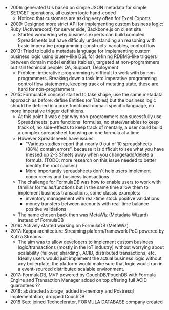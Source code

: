  - 2006: generated UIs based on simple JSON metadata for simple SET/GET operations, all custom logic hand-coded
    - Noticed that customers are asking very often for Excel Exports
  - 2009: Designed more strict API for implementing custom business logic: Ruby (Activerecord) for server side, Backbone.js on client site
    - Started wondering why business experts can build complex Spreadsheets but have difficuly understanding an reasoning with basic imperative programming constructs: variables, control flow
  - 2013: Tried to build a metadata language for implementing custom business logic using jquery-like DSL for defining RDBMS-like triggers between domain model entities (tables), targeted at non-programmers but still techincal people: QA, Support, Deployment
    - Problem: imperative programming is difficult to work with by non-programmers. Breaking down a task into imperative programming control flow statements, keeping track of mutating state, these are hard for non-programmers
  - 2015: FormulaDB concept started to take shape, use the same metadata approach as before: define Entities (or Tables) but the business logic should be defined in a pure functional domain specific language, no more imperative trigger definitions.
    - At this point it was clear why non-programmers can sucessfully use Spreadsheets: pure functional formulas, no state/variables to keep track of, no side-effects to keep track of mentally, a user could build a complex spreadsheet focusing on one formula at a time
    - However Spreadsheets have issues:
      - "Various studies report that nearly 9 out of 10 spreadsheets (88%) contain errors", because it is difficult to see what you have messed up 2-3 Sheets away when you change/add/delete a formula. (TODO: more research on this issue needed to better identify the root causes)
      - More importantly spreadsheets don't help users implement concurrency and business transactions
    - The challenge for FormulaDB was how to enable users to work with familiar formulas/functions but in the same time allow them to implement business transactions, some classic examples:
      - inventory management with real-time stock positive validations
      - money transfers between accounts with real-time balance positive validations
    - The name chosen back then was MetaWiz (Metadata Wizard) instead of FormulaDB 
  - 2016: Actively started working on FormulaDB (MetaWiz)
  - 2017: Kappa architecture Streaming plaform/framework PoC powered by Kafka Streams.
    - The aim was to allow developers to implement custom businees logic/transactions (mostly in the IoT industry) without worrying about scalability (failover, sharding), ACID, distributed transactions, etc. Ideally users would just implement the actual business logic without any boilerplate, the platform would make sure that logic would run in a event-sourced distributed scalable environment.
  - 2017: FormulaDB, MVP powered by CouchDB/PouchDB with Formula Engine and Transaction Manager added on top offering full ACID guarantees ??
  - 2018: abstracted storage, added in-memory and Postresql implementation, dropped CouchDB
  - 2018 Sep: joined Techcelerator, FORMULA DATABASE company created
